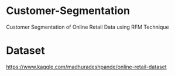 # Customer-Segmentation
Customer Segmentation of Online Retail Data using RFM Technique

# Dataset 

https://www.kaggle.com/madhuradeshpande/online-retail-dataset
